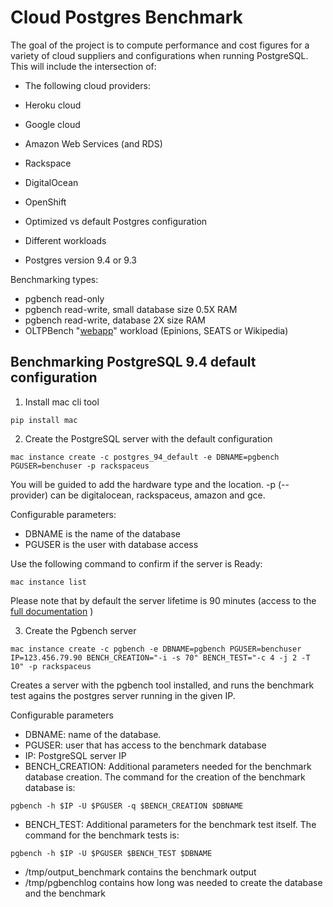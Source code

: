 # Cloud Postgres Benchmark

The goal of the project is to compute performance and cost figures for a
variety of cloud suppliers and configurations when running PostgreSQL.
This will include the intersection of:

 - The following cloud providers: 
  -  Heroku cloud
  -  Google cloud
  -  Amazon Web Services (and RDS)
  -  Rackspace
  -  DigitalOcean
  -  OpenShift


-  Optimized vs default Postgres configuration
-  Different workloads
-  Postgres version 9.4 or 9.3

Benchmarking types:
 - pgbench read-only
 - pgbench read-write, small database size 0.5X RAM
 - pgbench read-write, database 2X size RAM
 - OLTPBench "[webapp](http://oltpbenchmark.com/wiki/index.php?title=Main_Page)" workload (Epinions, SEATS or Wikipedia)
  
## Benchmarking PostgreSQL 9.4 default configuration

1. Install mac cli tool

  ```
  pip install mac
  ```

2. Create the PostgreSQL server with the default configuration
 ```
 mac instance create -c postgres_94_default -e DBNAME=pgbench PGUSER=benchuser -p rackspaceus
 ```
 You will be guided to add the hardware type and the location. -p (--provider) can be digitalocean, rackspaceus, amazon and gce. 
 
 Configurable parameters:
 * DBNAME is the name of the database
 * PGUSER is the user with database access

 Use the following command to confirm if the server is Ready:
 ```
 mac instance list
 ```

 Please note that by default the server lifetime is 90 minutes (access to the [full documentation](https://alpha.manageacloud.com/article/orchestration/cli/instance/create) )
 
3. Create the Pgbench server
 ```
 mac instance create -c pgbench -e DBNAME=pgbench PGUSER=benchuser IP=123.456.79.90 BENCH_CREATION="-i -s 70" BENCH_TEST="-c 4 -j 2 -T 10" -p rackspaceus
 ```
 Creates a server with the pgbench tool installed, and runs the benchmark test agains the postgres server running in the given IP.
 
 Configurable parameters
 * DBNAME: name of the database.
 * PGUSER: user that has access to the benchmark database
 * IP: PostgreSQL server IP
 * BENCH_CREATION: Additional parameters needed for the benchmark database creation. 
 The command for the creation of the benchmark database is:
 ```
 pgbench -h $IP -U $PGUSER -q $BENCH_CREATION $DBNAME
 ```
 * BENCH_TEST: Additional parameters for the benchmark test itself.
 The command for the benchmark tests is:
 ```
 pgbench -h $IP -U $PGUSER $BENCH_TEST $DBNAME
 ```
 
 - /tmp/output_benchmark contains the benchmark output
 - /tmp/pgbenchlog contains how long was needed to create the database and the benchmark
 
